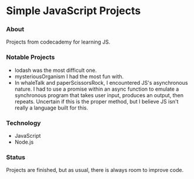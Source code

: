 # Simple JavaScript Projects
### About
Projects from codecademy for learning JS.
### Notable Projects
* lodash was the most difficult one.
* mysteriousOrganism I had the most fun with.
* In whaleTalk and paperScissorsRock, I encountered JS's asynchronous nature.
I had to use a promise within an async function to emulate a synchronous program 
that takes user input, produces an output, then repeats. Uncertain if this is 
the proper method, but I believe JS isn't really a language built for this.
### Technology
* JavaScript
* Node.js
### Status
Projects are finished, but as usual, there is always room to improve code.
